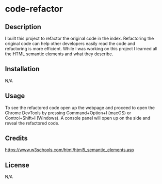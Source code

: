 # code-refactor

## Description

I built this project to refactor the original code in the index.
Refactoring the original code can help other developers easily read the code and refactoring is more efficient.
While I was working on this project I learned all the HTML semantic elements and what they describe.

## Installation

N/A

## Usage

To see the refactored code open up the webpage and proceed to open the Chrome DevTools by pressing Command+Option+I (macOS) or Control+Shift+I (Windows).
A console panel will open up on the side and reveal the refactored code.

## Credits

https://www.w3schools.com/html/html5_semantic_elements.asp

## License

N/A
